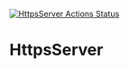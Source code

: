 
[![HttpsServer Actions Status](https://github.com/MYMAIDAN/HttpsServer/workflows/HttpsServer/badge.svg)](https://github.com/MYMAIDAN/HttpsServer/actions)

# HttpsServer

